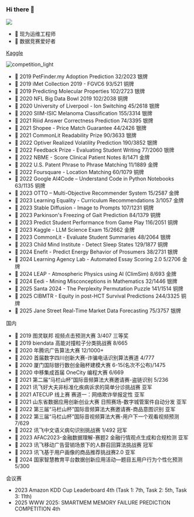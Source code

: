 ### Hi there 👋

<!--
**jackhuntcn/jackhuntcn** is a ✨ _special_ ✨ repository because its `README.md` (this file) appears on your GitHub profile.

Here are some ideas to get you started:

- 🔭 I’m currently working on ...
- 🌱 I’m currently learning ...
- 👯 I’m looking to collaborate on ...
- 🤔 I’m looking for help with ...
- 💬 Ask me about ...
- 📫 How to reach me: ...
- 😄 Pronouns: ...
- ⚡ Fun fact: ...
-->

<img align="top" src="https://github-readme-stats.vercel.app/api?username=jackhuntcn&show_icons=true&theme=cobalt">

- 🔭 现为运维工程师
- 🌱 数据竞赛爱好者

[Kaggle](https://www.kaggle.com/hengzheng)

![competition_light](https://road-to-kaggle-grandmaster.vercel.app/api/badges/hengzheng/competition/light)

- 🥈 2019 PetFinder.my Adoption Prediction 32/2023 银牌
- 🥉 2019 iMet Collection 2019 - FGVC6 93/521 铜牌
- 🥈 2019 Predicting Molecular Properties 102/2723 银牌 
- 🥉 2020 NFL Big Data Bowl 2019 102/2038 铜牌
- 🥈 2020 University of Liverpool - Ion Switching 45/2618 银牌
- 🥈 2020 SIIM-ISIC Melanoma Classification 155/3314 银牌
- 🥈 2021 Riiid Answer Correctness Prediction 74/3395 银牌
- 🥈 2021 Shopee - Price Match Guarantee 44/2426 银牌
- 🥈 2021 CommonLit Readability Prize 90/3633 银牌
- 🥈 2022 Optiver Realized Volatility Prediction 190/3852 银牌
- 🥈 2022 Feedback Prize - Evaluating Student Writing 77/2060 银牌
- 🏅 2022 NBME - Score Clinical Patient Notes 8/1471 金牌
- 🏅 2022 U.S. Patent Phrase to Phrase Matching 11/1889 金牌
- 🥉 2022 Foursquare - Location Matching 60/1079 铜牌
- 🥉 2022 Google AI4Code – Understand Code in Python Notebooks 63/1135 铜牌
- 🏅 2023 OTTO – Multi-Objective Recommender System 15/2587 金牌
- 🏅 2023 Learning Equality - Curriculum Recommendations 3/1057 金牌
- 🥉 2023 Stable Diffusion - Image to Prompts 107/1231 铜牌
- 🥉 2023 Parkinson's Freezing of Gait Prediction 84/1379 铜牌
- 🥉 2023 Predict Student Performance from Game Play 116/2051 铜牌
- 🏅 2023 Kaggle - LLM Science Exam 15/2662 金牌
- 🥈 2023 CommonLit - Evaluate Student Summaries 48/2064 银牌
- 🥉 2023 Child Mind Institute - Detect Sleep States 129/1877 铜牌
- 🥈 2024 Enefit - Predict Energy Behavior of Prosumers 38/2731 银牌
- 🏅 2024 Learning Agency Lab - Automated Essay Scoring 2.0 5/2706 金牌
- 🏅 2024 LEAP - Atmospheric Physics using AI (ClimSim) 8/693 金牌
- 🥈 2024 Eedi - Mining Misconceptions in Mathematics 32/1446 银牌
- 🥉 2025 Santa 2024 - The Perplexity Permutation Puzzle 141/1514 铜牌
- 🥉 2025 CIBMTR - Equity in post-HCT Survival Predictions 244/3325 铜牌
- 🥈 2025 Jane Street Real-Time Market Data Forecasting 75/3757 银牌

国内

- 🥉 2019 图灵联邦 视频点击预测大赛 3/407 三等奖
- 🥉 2019 biendata 高能对撞粒子分类挑战赛 8/665
- 🥉 2020 年腾讯广告算法大赛 12/1000+
- 🥉 2020 首届数字四川创新大赛-诈骗电话识别算法赛道 4/777
- 🥉 2020 厦门国际银行数创金融杯建模大赛 6-15(名次不公布)/1475
- 🥉 2020 中移集成首届 OneCity 编程大赛 6/669
- 🥉 2021 第二届“马栏山杯”国际音频算法大赛邀请赛-盗链识别 5/236
- 🥈 2021 讯飞好大夫非标准化疾病诉求的简单分诊挑战赛 亚军
- 🥈 2021 ATECUP 线上赛 赛道一：网络欺诈举报定性 亚军
- 🥈 2021 山东省数据应用创新创业大赛 日照赛场-数字城管案件自动分发 亚军
- 🥈 2022 第三届“马栏山杯”国际音频算法大赛邀请赛-商品意图识别 亚军
- 🥉 2022 第三届“马栏山杯”国际音视频算法大赛-用户下一个观看视频预测 7/629
- 🏅 2022 讯飞中文语义病句识别挑战赛 1/492 冠军
- 🥈 2023 AFAC2023-金融数据理解-赛题2 金融行情观点生成和合规检测 亚军
- 🏅 2023 讯飞移动广告营销场景下的人群召回算法挑战赛 冠军
- 🥈 2023 讯飞基于用户画像的商品推荐挑战赛2.0 亚军
- 🥉 2024 国家智慧教育平台数据创新应用活动—题目五用户行为个性化预测 5/300

会议赛

- 2023 Amazon KDD Cup Leaderboard 4th (Task 1: 7th, Task 2: 5th, Task 3: 11th)
- 2025 WWW 2025: SMARTMEM MEMORY FAILURE PREDICTION COMPETITION 4th
